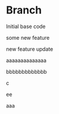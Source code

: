 # Branch

Initial base code

some new feature

new feature update

aaaaaaaaaaaaaa

bbbbbbbbbbbbb

c


ee

aaa